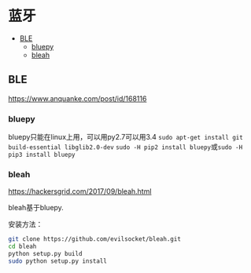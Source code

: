 # 蓝牙


<!-- vim-markdown-toc GFM -->

* [BLE](#ble)
	* [bluepy](#bluepy)
	* [bleah](#bleah)

<!-- vim-markdown-toc -->

## BLE

https://www.anquanke.com/post/id/168116

### bluepy

bluepy只能在linux上用，可以用py2.7可以用3.4
`sudo apt-get install git build-essential libglib2.0-dev`
`sudo -H pip2 install bluepy`或`sudo -H pip3 install bluepy`

### bleah

https://hackersgrid.com/2017/09/bleah.html

bleah基于bluepy.

安装方法：

```bash
git clone https://github.com/evilsocket/bleah.git
cd bleah
python setup.py build
sudo python setup.py install
```
